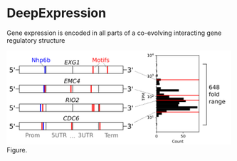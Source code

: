 # DeepExpression

Gene expression is encoded in all parts of a co-evolving interacting gene regulatory structure

<img src=https://github.com/JanZrimec/DeepExpression/blob/master/docs/Fig4_draw1.png alt="drawing" width="600">
Figure. 

